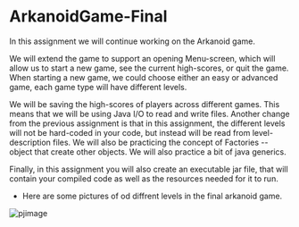 # ArkanoidGame-Final

In this assignment we will continue working on the Arkanoid game.

We will extend the game to support an opening Menu-screen, which will allow us to start a new game, see the current high-scores, or quit the game.
When starting a new game, we could choose either an easy or advanced game, each game type will have different levels.

We will be saving the high-scores of players across different games. This means that we will be using Java I/O to read and write files.
Another change from the previous assignment is that in this assignment, the different levels will not be hard-coded in your code,
but instead will be read from level-description files. We will also be practicing the concept of Factories -- object that create other objects.
We will also practice a bit of java generics.

Finally, in this assignment you will also create an executable jar file, that will contain your compiled code as well as the resources needed for it to run.

- Here are some pictures of od diffrent levels in the final arkanoid game.

![pjimage](https://user-images.githubusercontent.com/59531180/89906847-9108d600-dbf4-11ea-94ba-482a0781c6a9.jpg)

